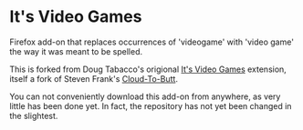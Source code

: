 It's Video Games
=============

Firefox add-on that replaces occurrences of 'videogame' with 'video game' the way it was meant to be spelled.

This is forked from Doug Tabacco's origional [It's Video Games](https://github.com/tabacco/its-video-games) extension, itself a fork of Steven Frank's [Cloud-To-Butt](https://github.com/panicsteve/cloud-to-butt).

You can not conveniently download this add-on from anywhere, as very little has been done yet. In fact, the repository has not yet been changed in the slightest.

